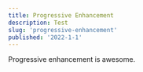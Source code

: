 ```yaml
---
title: Progressive Enhancement
description: Test
slug: 'progressive-enhancement'
published: '2022-1-1'
---
```


Progressive enhancement is awesome.